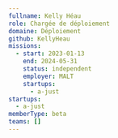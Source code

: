```yaml
---
fullname: Kelly Héau
role: Chargée de déploiement
domaine: Déploiement
github: KellyHeau
missions:
  - start: 2023-01-13
    end: 2024-05-31
    status: independent
    employer: MALT
    startups:
      - a-just
startups:
  - a-just
memberType: beta
teams: []
---
```

